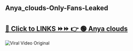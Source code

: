 
 ## Anya_clouds-Only-Fans-Leaked

# <h2><a href="https://clipsfans.com/Anya_clouds&ref=git">🔗 Click to LINKS ⏩⏩ 👉 🟢 Anya clouds </a></h2>

<a href="https://clipsfans.com/Anya_clouds&ref=git" rel="nofollow" data-target="animated-image.originalLink"><img src="https://i.ibb.co.com/xMMVF88/686577567.gif" alt="Viral Video Original" style="max-width: 100%; display: inline-block;" data-target="animated-image.originalImage"></a>
